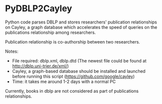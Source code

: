 # PyDBLP2Cayley
Python code parses DBLP and stores researchers' publication relationships on Cayley, a graph database which accelerates the speed of queries on the publications relationship among researchers.

Publication relationship is co-authorship between two researchers.

Notes:
 - File required: dblp.xml, dblp.dtd (The newest file could be found at http://dblp.uni-trier.de/xml/)
 - Cayley, a graph-based database should be installed and launched before running this script (https://github.com/google/cayley)
 - Time: it takes me around 1-2 days with a normal PC

Currently, books in dblp are not considered as part of publications relationships. 
